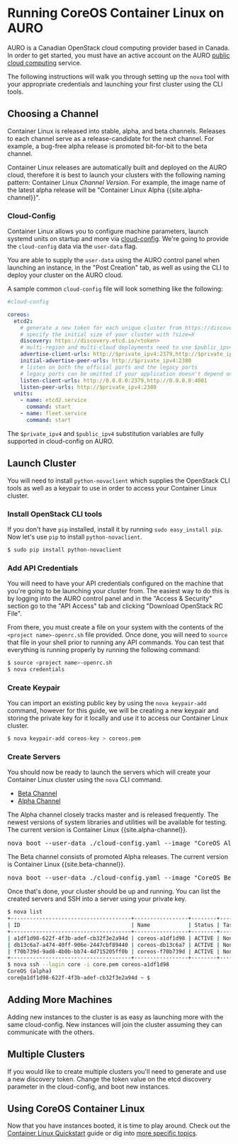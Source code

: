 # Running CoreOS Container Linux on AURO

AURO is a Canadian OpenStack cloud computing provider based in Canada. In order to get started, you must have an active account on the AURO [public cloud computing][cloud-compute] service.

The following instructions will walk you through setting up the `nova` tool with your appropriate credentials and launching your first cluster using the CLI tools.

[cloud-compute]: https://www.auro.io/public_cloud_hosting/product

## Choosing a Channel

Container Linux is released into stable, alpha, and beta channels. Releases to each channel serve as a release-candidate for the next channel. For example, a bug-free alpha release is promoted bit-for-bit to the beta channel.

Container Linux releases are automatically built and deployed on the AURO cloud, therefore it is best to launch your clusters with the following naming pattern: Container Linux _Channel_ _Version_. For example, the image name of the latest alpha release will be "Container Linux Alpha {{site.alpha-channel}}".


### Cloud-Config

Container Linux allows you to configure machine parameters, launch systemd units on startup and more via [cloud-config][cloud-config]. We're going to provide the `cloud-config` data via the `user-data` flag.

[cloud-config]: https://github.com/coreos/coreos-cloudinit/blob/master/Documentation/cloud-config.md

You are able to supply the `user-data` using the AURO control panel when launching an instance, in the "Post Creation" tab, as well as using the CLI to deploy your cluster on the AURO cloud.

A sample common `cloud-config` file will look something like the following:

```yaml
#cloud-config

coreos:
  etcd2:
    # generate a new token for each unique cluster from https://discovery.etcd.io/new?size=3
    # specify the initial size of your cluster with ?size=X
    discovery: https://discovery.etcd.io/<token>
    # multi-region and multi-cloud deployments need to use $public_ipv4
    advertise-client-urls: http://$private_ipv4:2379,http://$private_ipv4:4001
    initial-advertise-peer-urls: http://$private_ipv4:2380
    # listen on both the official ports and the legacy ports
    # legacy ports can be omitted if your application doesn't depend on them
    listen-client-urls: http://0.0.0.0:2379,http://0.0.0.0:4001
    listen-peer-urls: http://$private_ipv4:2380
  units:
    - name: etcd2.service
      command: start
    - name: fleet.service
      command: start
```

The `$private_ipv4` and `$public_ipv4` substitution variables are fully supported in cloud-config on AURO.

## Launch Cluster

You will need to install `python-novaclient` which supplies the OpenStack CLI tools as well as a keypair to use in order to access your Container Linux cluster.

### Install OpenStack CLI tools

If you don't have `pip` installed, install it by running `sudo easy_install pip`. Now let's use `pip` to install `python-novaclient`.

```sh
$ sudo pip install python-novaclient
```

### Add API Credentials

You will need to have your API credentials configured on the machine that you're going to be launching your cluster from. The easiest way to do this is by logging into the AURO control panel and in the "Access & Security" section go to the "API Access" tab and clicking "Download OpenStack RC File".

From there, you must create a file on your system with the contents of the `<project name>-openrc.sh` file provided. Once done, you will need to `source` that file in your shell prior to running any API commands. You can test that everything is running properly by running the following command:

```sh
$ source <project name>-openrc.sh
$ nova credentials
```

### Create Keypair

You can import an existing public key by using the `nova keypair-add` command, however for this guide, we will be creating a new keypair and storing the private key for it locally and use it to access our Container Linux cluster.

```sh
$ nova keypair-add coreos-key > coreos.pem
```

### Create Servers

You should now be ready to launch the servers which will create your Container Linux cluster using the `nova` CLI command.

<div id="AURO-create">
  <ul class="nav nav-tabs">
    <li class="active"><a href="#beta-create" data-toggle="tab">Beta Channel</a></li>
    <li><a href="#alpha-create" data-toggle="tab">Alpha Channel</a></li>
  </ul>
  <div class="tab-content coreos-docs-image-table">
    <div class="tab-pane" id="alpha-create">
      <p>The Alpha channel closely tracks master and is released frequently. The newest versions of system libraries and utilities will be available for testing. The current version is Container Linux {{site.alpha-channel}}.</p>
      <pre>nova boot --user-data ./cloud-config.yaml --image "CoreOS Alpha {{site.alpha-channel}}" --key-name coreos-key --flavor standard-1 --num-instances 3 --security-groups default coreos</pre>
    </div>
    <div class="tab-pane active" id="beta-create">
      <p>The Beta channel consists of promoted Alpha releases. The current version is Container Linux {{site.beta-channel}}.</p>
      <pre>nova boot --user-data ./cloud-config.yaml --image "CoreOS Beta {{site.beta-channel}}" --key-name coreos-key --flavor standard-1 --num-instances 3 --security-groups default coreos</pre>
    </div>
  </div>
</div>

Once that's done, your cluster should be up and running. You can list the created servers and SSH into a server using your private key.

```sh
$ nova list
+--------------------------------------+-----------------+--------+------------+-------------+---------------------------------------+
| ID                                   | Name            | Status | Task State | Power State | Networks                              |
+--------------------------------------+-----------------+--------+------------+-------------+---------------------------------------+
| a1df1d98-622f-4f3b-adef-cb32f3e2a94d | coreos-a1df1d98 | ACTIVE | None       | Running     | public=104.36.x.x; private=172.22.x.x |
| db13c6a7-a474-40ff-906e-2447cbf89440 | coreos-db13c6a7 | ACTIVE | None       | Running     | public=104.36.x.x; private=172.22.x.x |
| f70b739d-9ad8-4b0b-bb74-4d715205ff0b | coreos-f70b739d | ACTIVE | None       | Running     | public=104.36.x.x; private=172.22.x.x |
+--------------------------------------+-----------------+--------+------------+-------------+---------------------------------------+
$ nova ssh --login core -i core.pem coreos-a1df1d98
CoreOS (alpha)
core@a1df1d98-622f-4f3b-adef-cb32f3e2a94d ~ $
```

## Adding More Machines

Adding new instances to the cluster is as easy as launching more with the same cloud-config. New instances will join the cluster assuming they can communicate with the others.

## Multiple Clusters

If you would like to create multiple clusters you'll need to generate and use a new discovery token. Change the token value on the etcd discovery parameter in the cloud-config, and boot new instances.

## Using CoreOS Container Linux

Now that you have instances booted, it is time to play around. Check out the [Container Linux Quickstart](quickstart.md) guide or dig into [more specific topics](https://coreos.com/docs).

